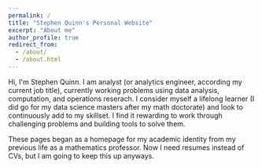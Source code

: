 ```yaml
---
permalink: /
title: "Stephen Quinn's Personal Website"
excerpt: "About me"
author_profile: true
redirect_from: 
  - /about/
  - /about.html
---
```


Hi, I'm Stephen Quinn. I am analyst (or analytics engineer, according my current job title), currently working problems using data analysis, computation, and operations reserach.  I consider myself a lifelong learner (I did go for my data science masters after my math doctorate) and look to continuously add to my skillset. I find it rewarding to work through challenging problems and building tools to solve them.

These pages began as a homepage for my academic identity from my previous life as a mathematics professor. Now I need resumes instead of CVs, but I am going to keep this up anyways.